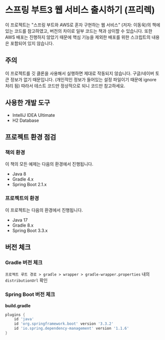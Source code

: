 # 스프링 부트3 웹 서비스 출시하기 (프리렉)
이 프로젝트는 "스프링 부트와 AWS로 혼자 구현하는 웹 서비스" (저자: 이동욱)의 책에 있는 코드를 참고하였고, 버전의 차이로 일부 코드는 책과 상이할 수 있습니다.
또한 AWS 배포는 진행하지 않았기 때문에 핵심 기능을 제외한 배포를 위한 스크립트의 내용은 포함되어 있지 않습니다.

## 주의
이 프로젝트를 깃 클론을 사용해서 실행하면 제대로 작동되지 않습니다.
구글/네이버 토큰 정보가 없기 때문입니다. (개인적인 정보가 들어있는 설정 파일이기 때문에 ignore 처리 됨)
따라서 테스트 코드만 정상적으로 되니 코드만 참고하세요.

## 사용한 개발 도구
- IntelliJ IDEA Ultimate
- H2 Database

## 프로젝트 환경 점검
### 책의 환경
이 책의 모든 예제는 다음의 환경에서 진행됩니다.
- Java 8
- Gradle 4.x
- Spring Boot 2.1.x

### 프로젝트의 환경
이 프로젝트는 다음의 환경에서 진행됩니다.
- Java 17
- Gradle 8.x
- Spring Boot 3.3.x

## 버전 체크
### Gradle 버전 체크
`프로젝트 루트 경로 > gradle > wrapper > gradle-wrapper.properties` 내의 `distributionUrl` 확인

### Spring Boot 버전 체크
**build.gradle**
```gradle
plugins {
    id 'java'
    id 'org.springframework.boot' version '3.3.2'
    id 'io.spring.dependency-management' version '1.1.6'
}
```
